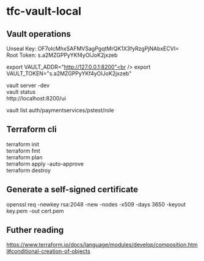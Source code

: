 # tfc-vault-local

## Vault operations
Unseal Key: OF7oIcMhxSAFMVSagPgqtMrQK1X3fyRzgPjNAbxECVI=<br />
Root Token: s.a2MZGPPyYKf4yOIJoK2jxzeb<br />

export VAULT_ADDR="http://127.0.0.1:8200"<br />
export VAULT_TOKEN="s.a2MZGPPyYKf4yOIJoK2jxzeb"<br />

vault server -dev<br />
vault status<br />
http://localhost:8200/ui<br />

vault list auth/paymentservices/pstest/role<br />

## Terraform cli
terraform init<br />
terraform fmt<br >
terraform plan<br />
terraform apply -auto-approve<br />
terraform destroy<br />

## Generate a self-signed certificate 
openssl req -newkey rsa:2048 -new -nodes -x509 -days 3650 -keyout key.pem -out cert.pem<br />

## Futher reading
https://www.terraform.io/docs/language/modules/develop/composition.html#conditional-creation-of-objects<br />